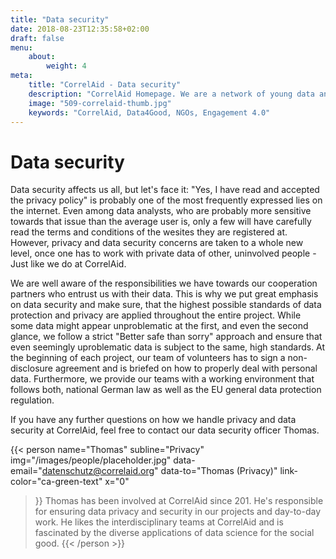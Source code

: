 ```yaml
---
title: "Data security"
date: 2018-08-23T12:35:58+02:00
draft: false
menu: 
    about:
        weight: 4
meta:
    title: "CorrelAid - Data security"
    description: "CorrelAid Homepage. We are a network of young data analysts that wants to change the world with a more inclusive, integrated and innovative approach to data analysis."
    image: "509-correlaid-thumb.jpg"
    keywords: "CorrelAid, Data4Good, NGOs, Engagement 4.0"
---
```


# Data security
Data security affects us all, but let's face it: "Yes, I have read and accepted the privacy policy" is probably one of the most frequently expressed lies on the internet. Even among data analysts, who are probably more sensitive towards that issue than the average user is, only a few will have carefully read the terms and conditions of the wesites they are registered at. However, privacy and data security concerns are taken to a whole new level, once one has to work with private data of other, uninvolved people - Just like we do at CorrelAid.

We are well aware of the responsibilities we have towards our cooperation partners who entrust us with their data. This is why we put great emphasis on data security and make sure, that the highest possible standards of data protection and privacy are applied throughout the entire project. While some data might appear unproblematic at the first, and even the second glance, we follow a strict "Better safe than sorry" approach and ensure that even seemingly uproblematic data is subject to the same, high standards. At the beginning of each project, our team of volunteers has to sign a non-disclosure agreement and is briefed on how to properly deal with personal data. Furthermore, we provide our teams with a working environment that follows both, national German law as well as the EU general data protection regulation.

If you have any further questions on how we handle privacy and data security at CorrelAid, feel free to contact our data security officer Thomas.

{{< person 
    name="Thomas"
    subline="Privacy"
    img="/images/people/placeholder.jpg"
    data-email="datenschutz@correlaid.org"
    data-to="Thomas (Privacy)"
    link-color="ca-green-text"
    x="0"
>}}
Thomas has been involved at CorrelAid since 201. He's responsible for ensuring data privacy and security in our projects and day-to-day work.  He likes the interdisciplinary teams at CorrelAid and is fascinated by the diverse applications of data science for the social good.
{{< /person >}}
